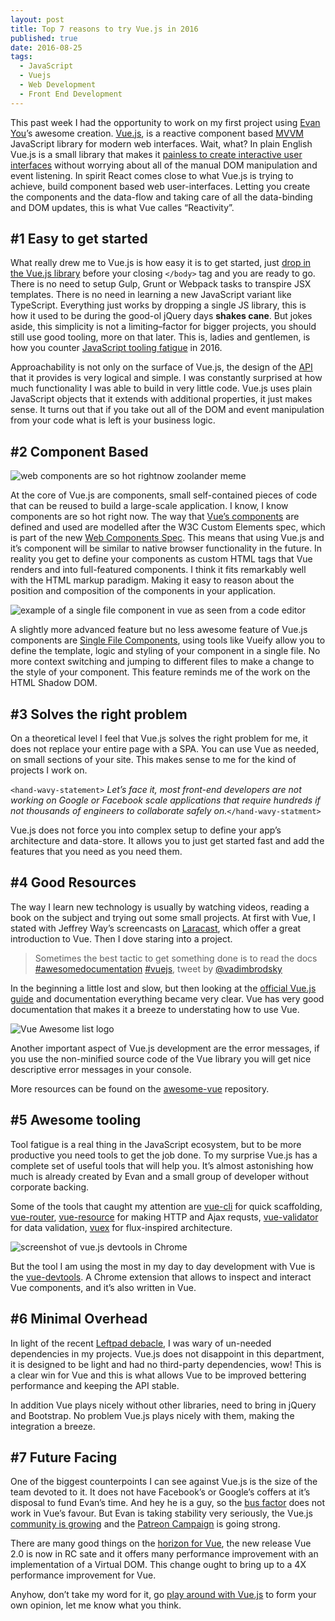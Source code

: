 ```yaml
---
layout: post
title: Top 7 reasons to try Vue.js in 2016
published: true
date: 2016-08-25
tags:
  - JavaScript
  - Vuejs
  - Web Development
  - Front End Development
---
```


This past week I had the opportunity to work on my first project using [Evan You](https://twitter.com/youyuxi)’s awesome creation. [Vue.js](http://vuejs.org/), is a reactive component based [MVVM](https://en.wikipedia.org/wiki/Model%E2%80%93view%E2%80%93viewmodel) JavaScript library for modern web interfaces. Wait, what? In plain English Vue.js is a small library that makes it [painless to create interactive user interfaces](http://blog.evanyou.me/2015/10/25/vuejs-re-introduction/) without worrying about all of the manual DOM manipulation and event listening. In spirit React comes close to what Vue.js is trying to achieve, build component based web user-interfaces. Letting you create the components and the data-flow and taking care of all the data-binding and DOM updates, this is what Vue calles “Reactivity”.

## #1 Easy to get started

What really drew me to Vue.js is how easy it is to get started, just [drop in the Vue.js library](http://vuejs.org/guide/installation.html) before your closing `</body>` tag and you are ready to go. There is no need to setup Gulp, Grunt or Webpack tasks to transpire JSX templates. There is no need in learning a new JavaScript variant like TypeScript. Everything just works by dropping a single JS library, this is how it used to be during the good-ol jQuery days **shakes cane**. But jokes aside, this simplicity is not a limiting–factor for bigger projects, you should still use good tooling, more on that later. This is, ladies and gentlemen, is how you counter [JavaScript tooling fatigue](https://medium.com/@ericclemmons/javascript-fatigue-48d4011b6fc4#.8nsprbdmw) in 2016.

Approachability is not only on the surface of Vue.js, the design of the [API](http://vuejs.org/api/) that it provides is very logical and simple. I was constantly surprised at how much functionality I was able to build in very little code. Vue.js uses plain JavaScript objects that it extends with additional properties, it just makes sense. It turns out that if you take out all of the DOM and event manipulation from your code what is left is your business logic.

## #2 Component Based

![web components are so hot rightnow zoolander meme](/assets/uploads/web-components-so-hot.png)

At the core of Vue.js are components, small self-contained pieces of code that can be reused to build a large-scale application. I know, I know components are so hot right now. The way that [Vue’s components](http://vuejs.org/guide/overview.html#Component-System) are defined and used are modelled after the W3C Custom Elements spec, which is part of the new [Web Components Spec](https://www.w3.org/wiki/WebComponents/). This means that using Vue.js and it’s component will be similar to native browser functionality in the future. In reality you get to define your components as custom HTML tags that Vue renders and into full-featured components. I think it fits remarkably well with the HTML markup paradigm. Making it easy to reason about the position and composition of the components in your application.

![example of a single file component in vue as seen from a code editor](/assets/uploads/single-file-component-in-vue.png)

A slightly more advanced feature but no less awesome feature of Vue.js components are [Single File Components](http://vuejs.org/guide/application.html#Single-File-Components), using tools like Vueify allow you to define the template, logic and styling of your component in a single file. No more context switching and jumping to different files to make a change to the style of your component. This feature reminds me of the work on the HTML Shadow DOM.

## #3 Solves the right problem

On a theoretical level I feel that Vue.js solves the right problem for me, it does not replace your entire page with a SPA. You can use Vue as needed, on small sections of your site. This makes sense to me for the kind of projects I work on.

`<hand-wavy-statement>` *Let’s face it, most front-end developers are not working on Google or Facebook scale applications that require hundreds if not thousands of engineers to collaborate safely on.*`</hand-wavy-statment>`

Vue.js does not force you into complex setup to define your app’s architecture and data-store. It allows you to just get started fast and add the features that you need as you need them.

## #4 Good Resources

The way I learn new technology is usually by watching videos, reading a book on the subject and trying out some small projects. At first with Vue, I stated with Jeffrey Way’s screencasts on [Laracast](https://laracasts.com/series/learning-vue-step-by-step), which offer a great introduction to Vue. Then I dove staring into a project.

> Sometimes the best tactic to get something done is to read the docs [#awesomedocumentation](https://twitter.com/hashtag/awesomedocumentation?src=hash&amp;ref_src=twsrc%5Etfw) [#vuejs](https://twitter.com/hashtag/vuejs?src=hash&amp;ref_src=twsrc%5Etfw), tweet by [@vadimbrodsky](https://twitter.com/VadimBrodsky/status/768802734996873216?ref_src=twsrc%5Etfw)

In the beginning a little lost and slow, but then looking at the [official Vue.js guide](http://vuejs.org/guide/) and documentation everything became very clear. Vue has very good documentation that makes it a breeze to understating how to use Vue.

![Vue Awesome list logo](/assets/uploads/vue-awesome-list.png)

Another important aspect of Vue.js development are the error messages, if you use the non-minified source code of the Vue library you will get nice descriptive error messages in your console.

More resources can be found on the [awesome-vue](https://github.com/vuejs/awesome-vue) repository.


## #5 Awesome tooling

Tool fatigue is a real thing in the JavaScript ecosystem, but to be more productive you need tools to get the job done. To my surprise Vue.js has a complete set of useful tools that will help you. It’s almost astonishing how much is already created by Evan and a small group of developer without corporate backing.

Some of the tools that caught my attention are [vue-cli](https://github.com/vuejs/vue-cli) for quick scaffolding, [vue-router](https://github.com/vuejs/vue-router), [vue-resource](https://github.com/vuejs/vue-resource) for making HTTP and Ajax requsts, [vue-validator](https://github.com/vuejs/vue-validator) for data validation, [vuex](https://github.com/vuejs/vuex) for flux-inspired architecture.

![screenshot of vue.js devtools in Chrome](/assets/uploads/vue-devtools.png)

But the tool I am using the most in my day to day development with Vue is the [vue-devtools](https://github.com/vuejs/vue-devtools). A Chrome extension that allows to inspect and interact Vue components, and it’s also written in Vue.

## #6 Minimal Overhead

In light of the recent [Leftpad debacle](http://www.theregister.co.uk/2016/03/23/npm_left_pad_chaos/), I was wary of un-needed dependencies in my projects. Vue.js does not disappoint in this department, it is designed to be light and had no third-party dependencies, wow! This is a clear win for Vue and this is what allows Vue to be improved bettering performance and keeping the API stable.

In addition Vue plays nicely without other libraries, need to bring in jQuery and Bootstrap. No problem Vue.js plays nicely with them, making the integration a breeze.

## #7 Future Facing

One of the biggest counterpoints I can see against Vue.js is the size of the team devoted to it. It does not have Facebook’s or Google’s coffers at it’s disposal to fund Evan’s time. And hey he is a guy, so the [bus factor](https://en.wikipedia.org/wiki/Bus_factor) does not work in Vue’s favour. But Evan is taking stability very seriously, the Vue.js [community is growing](http://blog.evanyou.me/2015/12/20/vuejs-2015-in-review/) and the [Patreon Campaign](https://medium.com/the-vue-point/the-state-of-vue-1655e10a340a#.oukvd6nrt) is going strong.

There are many good things on the [horizon for Vue](https://medium.com/the-vue-point/announcing-vue-js-2-0-8af1bde7ab9#.7x1xc4vev), the new release Vue 2.0 is now in RC sate and it offers many performance improvement with an implementation of a Virtual DOM. This change ought to bring up to a 4X performance improvement for Vue.

Anyhow, don’t take my word for it, go [play around with Vue.js](http://vuejs.org/) to form your own opinion, let me know what you think.
